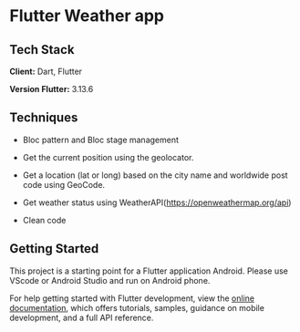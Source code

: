 # Flutter Weather app
## Tech Stack

**Client:** Dart, Flutter 

**Version Flutter:** 3.13.6

## Techniques

* Bloc pattern and Bloc stage management

* Get the current position using the geolocator.
  
* Get a location (lat or long) based on the city name and worldwide post code using GeoCode.
* Get weather status using WeatherAPI(https://openweathermap.org/api)

* Clean code

## Getting Started

This project is a starting point for a Flutter application Android. Please use VScode or Android Studio and run on Android phone.



For help getting started with Flutter development, view the
[online documentation](https://docs.flutter.dev/), which offers tutorials,
samples, guidance on mobile development, and a full API reference.
